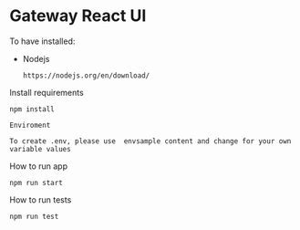 # Gateway React UI

To have installed:

- Nodejs

  ```
  https://nodejs.org/en/download/
  ```

Install requirements

```
npm install
```

```
Enviroment

To create .env, please use  envsample content and change for your own variable values
```

How to run app

```
npm run start
```

How to run tests

```
npm run test
```
